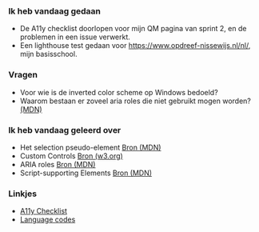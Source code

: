### Ik heb vandaag gedaan
- De A11y checklist doorlopen voor mijn QM pagina van sprint 2, en de problemen in een issue verwerkt. 
- Een lighthouse test gedaan voor https://www.opdreef-nissewijs.nl/nl/, mijn basisschool. 

### Vragen
- Voor wie is de inverted color scheme op Windows bedoeld?
- Waarom bestaan er zoveel aria roles die niet gebruikt mogen worden? [(MDN)](https://developer.mozilla.org/en-US/docs/Web/Accessibility/ARIA/Roles#aria_role_types)

### Ik heb vandaag geleerd over
- Het selection pseudo-element [Bron (MDN)](https://developer.mozilla.org/en-US/docs/Web/CSS/::selection)
- Custom Controls [Bron (w3.org)](https://www.w3.org/WAI/tutorials/forms/custom-controls/)
- ARIA roles [Bron (MDN)](https://developer.mozilla.org/en-US/docs/Web/Accessibility/ARIA/Roles)
- Script-supporting Elements [Bron (MDN)](https://developer.mozilla.org/en-US/docs/Glossary/Script-supporting_element)

### Linkjes
- [A11y Checklist](https://www.a11yproject.com/checklist/)
- [Language codes](https://www.w3schools.com/tags/ref_language_codes.asp)